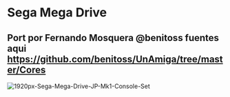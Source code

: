 # Sega Mega Drive

## Port por Fernando Mosquera  @benitoss fuentes aqui https://github.com/benitoss/UnAmiga/tree/master/Cores

![1920px-Sega-Mega-Drive-JP-Mk1-Console-Set](https://user-images.githubusercontent.com/31018768/71419918-818f4980-2672-11ea-9a1b-0da50a94a3ba.jpg)





